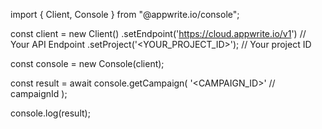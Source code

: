 import { Client, Console } from "@appwrite.io/console";

const client = new Client()
    .setEndpoint('https://cloud.appwrite.io/v1') // Your API Endpoint
    .setProject('<YOUR_PROJECT_ID>'); // Your project ID

const console = new Console(client);

const result = await console.getCampaign(
    '<CAMPAIGN_ID>' // campaignId
);

console.log(result);

